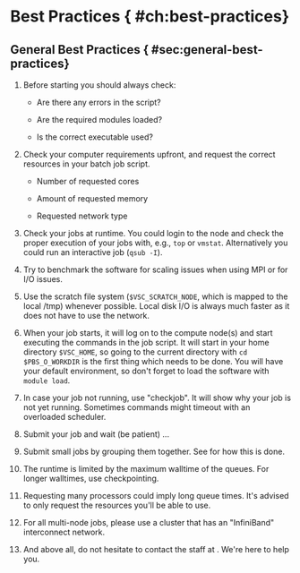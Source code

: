 # Best Practices { #ch:best-practices}

## General Best Practices { #sec:general-best-practices}

1.  Before starting you should always check:

    -   Are there any errors in the script?

    -   Are the required modules loaded?

    -   Is the correct executable used?

2.  Check your computer requirements upfront, and request the correct
    resources in your batch job script.

    -   Number of requested cores

    -   Amount of requested memory

    -   Requested network type

3.  Check your jobs at runtime. You could login to the node and check
    the proper execution of your jobs with, e.g., `top` or `vmstat`.
    Alternatively you could run an interactive job (`qsub -I`).

4.  Try to benchmark the software for scaling issues when using MPI or
    for I/O issues.

5.  Use the scratch file system (`$VSC_SCRATCH_NODE`, which is mapped to
    the local /tmp) whenever possible. Local disk I/O is always much
    faster as it does not have to use the network.

6.  When your job starts, it will log on to the compute node(s) and
    start executing the commands in the job script. It will start in
    your home directory `$VSC_HOME`, so going to the current directory
    with `cd $PBS_O_WORKDIR` is the first thing which needs to be done.
    You will have your default environment, so don't forget to load the
    software with `module load`.

7.  In case your job not running, use "checkjob". It will show why your
    job is not yet running. Sometimes commands might timeout with an
    overloaded scheduler.

8.  Submit your job and wait (be patient) ...

9.  Submit small jobs by grouping them together. See for how this is
    done.

10. The runtime is limited by the maximum walltime of the queues. For
    longer walltimes, use checkpointing.

11. Requesting many processors could imply long queue times. It's
    advised to only request the resources you'll be able to use.

12. For all multi-node jobs, please use a cluster that has an
    "InfiniBand" interconnect network.

13. And above all, do not hesitate to contact the staff at . We're here
    to help you.
